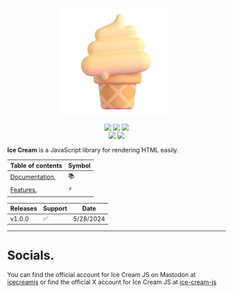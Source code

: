 <p align=center>
<img src="logo.png">
</p>
<p align="center">
<img src="https://img.shields.io/badge/npm-false-red"> <img src="https://img.shields.io/badge/cli-coming_soon-blue"> <img src="https://img.shields.io/badge/developer-myfer-green"> <br><img src="https://img.shields.io/badge/builds-passing-brightgreen"> <img src="https://img.shields.io/badge/release-v1.0.0-brightgreen">
</p>

**Ice Cream** is a JavaScript library for rendering HTML easily.

| Table of contents | Symbol |
| ---- | ---- |
| [Documentation.](https://github.com/ice-cream-js/icecream-js/wiki/Documentation#introduction) | 📚 |
| [Features.](https://github.com/ice-cream-js/icecream-js/wiki#features) | ⚡ |

| Releases | Support | Date |
| ---- | ---- | ---- |
| v1.0.0 | ✅ | 5/28/2024 |
***

# Socials.

You can find the official account for Ice Cream JS on Mastodon at [icecreamjs](https://mastodon.social/@icecreamjs) or find the official X account for Ice Cream JS at [ice-cream-js](https://x.com/ice_cream_js)
